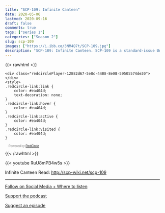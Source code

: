 ```yaml
---
title: "SCP-109: Infinite Canteen"
date: 2020-05-06
lastmod: 2020-09-16
draft: false
comments: true
tags: ["series 1"]
categories: ["Season 2"]
slug: scp-109
images: ["https://i.ibb.co/3NM4Q7t/SCP-109.jpg"]
description: "SCP-109: Infinite Canteen. SCP-109 is a standard-issue United States Army canteen (circa 1899) made of a tin alloy and fitted with a heavy cotton cover and a black leather strap."
---
```


{{< rawhtml >}}
<script async defer onload="redcircleIframe();" src="https://api.podcache.net/embedded-player/sh/63705181-2bd5-4fc1-a869-6f5b27226efa/ep/12882d67-5e8c-4408-8e08-59505574de30"></script>
    <div class="redcirclePlayer-12882d67-5e8c-4408-8e08-59505574de30"></div>
    <style>
    .redcircle-link:link {
        color: #ea404d;
        text-decoration: none;
    }
    .redcircle-link:hover {
        color: #ea404d;
    }
    .redcircle-link:active {
        color: #ea404d;
    }
    .redcircle-link:visited {
        color: #ea404d;
    }
</style>
<p style="margin-top:3px;margin-left:11px;font-family: sans-serif;font-size: 10px; color: gray;">Powered by <a class="redcircle-link" href="https://redcircle.com?utm_source=rc_embedded_player&utm_medium=web&utm_campaign=embedded_v1">RedCircle</a></p>
{{< /rawhtml >}}

{{< youtube RuU8mPB4w5s >}}

Infinite Canteen
Read: http://scp-wiki.net/scp-109

---

[Follow on Social Media + Where to listen](/links)

[Support the podcast](/support)

[Suggest an episode](/suggest)
